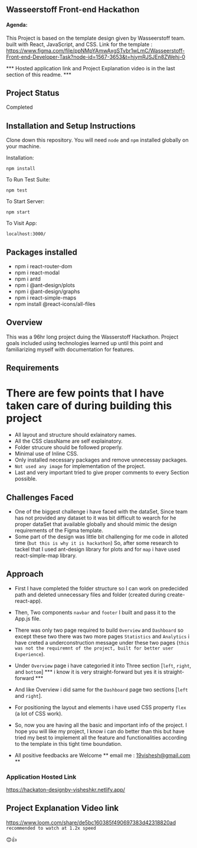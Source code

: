 ## Wasseerstoff Front-end Hackathon

#### Agenda:

This Project is based on the template design given by Wasseerstoff team. built with React, JavaScript, and CSS.
Link for the template : https://www.figma.com/file/ppNMpYAmwAxgSTvbr1wLmC/Wasseerstoff-Front-end-Developer-Task?node-id=1567-3653&t=hjymRJSJEn8ZWehj-0

*** Hosted application link and Project Explanation video is in the last section of this readme. ***

## Project Status
Completed 

## Installation and Setup Instructions

Clone down this repository. You will need `node` and `npm` installed globally on your machine.  

Installation:

`npm install`  

To Run Test Suite:  

`npm test`  

To Start Server:

`npm start`  

To Visit App:

`localhost:3000/`  


## Packages installed
- npm i react-router-dom
- npm i react-modal
- npm i antd
- npm i @ant-design/plots  
- npm i @ant-design/graphs
- npm i react-simple-maps
- npm install @react-icons/all-files


## Overview
  
This was a 96hr long project duing the Wasserstoff Hackathon. Project goals included using technologies learned up until this point and familiarizing myself with documentation for features. 

## Requirements

# There are few points that I have taken care of during building this project
- All layout and structure should exlainatory names.
- All the CSS className are self explainatory.
- Folder strucure should be followed properly.
- Minimal use of Inline CSS.
- Only installed necessary packages and remove unnecessay packages.
- `Not used any image` for implementation of the project.
- Last and very important tried to give proper comments to every Section possible.

## Challenges Faced

- One of the biggest challenge i have faced with the dataSet, Since team has not provided any dataset to it was bit difficult to wearch for he proper dataSet that available globally and should mimic the design requirements of the Figma template.
- Some part of the design was little bit challenging for me code in alloted time (`but this is why it is hackathon`) So, after some research to tackel that I used ant-design library for plots and for `map` i have used react-simple-map library.


## Approach
- First I have completed the folder structure so I can work on predecided path and deleted unnecessary files and folder (created during create-react-app).

- Then, Two components `navbar` and `footer` I built and pass it to the App.js file. 

- There was only two page required to build `Overview` and `Dashboard` so except these two there was two more pages `Statistics` and `Analytics` i have creted a underconstruction message under these two pages (`this was not the requiremnt of the project, built for better user Experience`).

- Under `Overview` page i have categoried it into Three section [`left`, `right`, and `bottom`] *** i know it is very straight-forward but yes it is straight-forward ***

- And like Overview i did same for the `Dashboard` page two sections [`left` and `right`].

- For positioning the layout and elements i have used CSS property `flex` (a lot of CSS work).

- So, now you are having all the basic and important info of the project. I hope you will like my project, I know i can do better than this but have tried my best to implement all the feature and functionalities according to the template in this tight time boundation.
- All positive feedbacks are Welcome ** email me : 19vishesh@gmail.com **



### Application Hosted Link

https://hackaton-designby-visheshkr.netlify.app/

## Project Explanation Video link

https://www.loom.com/share/de5bc160385f490697383d42318820ad
`recommended to watch at 1.2x speed`

😊👍

